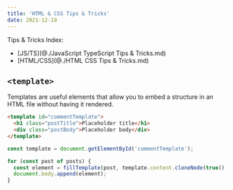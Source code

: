 ```yaml
---
title: 'HTML & CSS Tips & Tricks'
date: 2021-12-19
---
```


Tips & Tricks Index:

- [JS/TS](@./JavaScript TypeScript Tips & Tricks.md)
- [HTML/CSS](@./HTML CSS Tips & Tricks.md)

## `<template>`

Templates are useful elements that allow you to embed a structure in an HTML file without having it rendered.

```html
<template id="commentTemplate">
  <h1 class="postTitle">Placeholder title</h1>
  <div class="postBody">Placeholder body</div>
</template>
```

```ts
const template = document.getElementById('commentTemplate');

for (const post of posts) {
  const element = fillTemplate(post, template.content.cloneNode(true));
  document.body.append(element);
}
```
